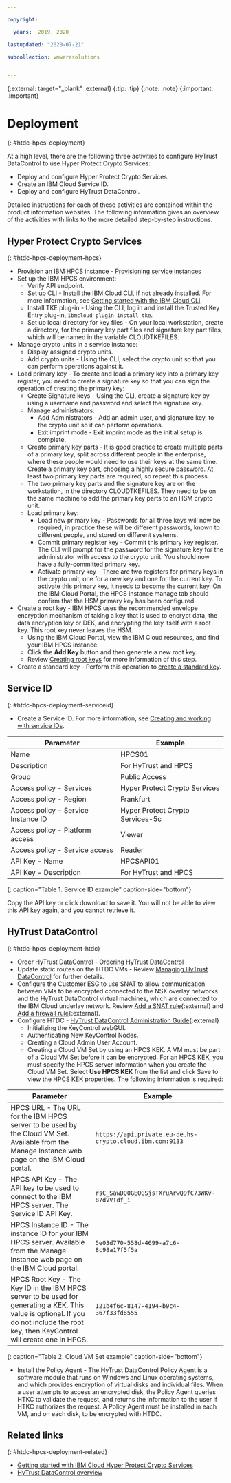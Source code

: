 ```yaml
---

copyright:

  years:  2019, 2020

lastupdated: "2020-07-21"

subcollection: vmwaresolutions


---
```


{:external: target="_blank" .external}
{:tip: .tip}
{:note: .note}
{:important: .important}

# Deployment
{: #htdc-hpcs-deployment}

At a high level, there are the following three activities to configure HyTrust DataControl to use Hyper Protect Crypto Services:

* Deploy and configure Hyper Protect Crypto Services.
* Create an IBM Cloud Service ID.
* Deploy and configure HyTrust DataControl.

Detailed instructions for each of these activities are contained within the product information websites. The following information gives an overview of the activities with links to the more detailed step-by-step instructions.

## Hyper Protect Crypto Services
{: #htdc-hpcs-deployment-hpcs}

* Provision an IBM HPCS instance - [Provisioning service instances](/docs/hs-crypto?topic=hs-crypto-provision)
* Set up the IBM HPCS environment:
  * Verify API endpoint.
  * Set up CLI - Install the IBM Cloud CLI, if not already installed. For more information, see [Getting started with the IBM Cloud CLI](/docs/cli?topic=cli-getting-started).
  * Install TKE plug-in - Using the CLI, log in and install the Trusted Key Entry plug-in, `ibmcloud plugin install tke`.
  * Set up local directory for key files - On your local workstation, create a directory, for the primary key part files and signature key part files, which will be named in the variable CLOUDTKEFILES.
* Manage crypto units in a service instance:
  * Display assigned crypto units.
  * Add crypto units - Using the CLI, select the crypto unit so that you can perform operations against it.
* Load primary key - To create and load a primary key into a primary key register, you need to create a signature key so that you can sign the operation of creating the primary key:
  * Create Signature keys - Using the CLI, create a signature key by using a username and password and select the signature key.
  * Manage administrators:
    * Add Administrators - Add an admin user, and signature key, to the crypto unit so it can perform operations.
    * Exit imprint mode - Exit imprint mode as the initial setup is complete.
  * Create primary key parts - It is good practice to create multiple parts of a primary key, split across different people in the enterprise, where these people would need to use their keys at the same time. Create a primary key part, choosing a highly secure password. At least two primary key parts are required, so repeat this process.
  * The two primary key parts and the signature key are on the workstation, in the directory CLOUDTKEFILES. They need to be on the same machine to add the primary key parts to an HSM crypto unit.
  * Load primary key:
    * Load new primary key - Passwords for all three keys will now be required, in practice these will be different passwords, known to different people, and stored on different systems.
    * Commit primary register key - Commit this primary key register. The CLI will prompt for the password for the signature key for the administrator with access to the crypto unit. You should now have a fully-committed primary key.
    * Activate primary key - There are two registers for primary keys in the crypto unit, one for a new key and one for the current key. To activate this primary key, it needs to become the current key. On the IBM Cloud Portal, the HPCS instance manage tab should confirm that the HSM primary key has been configured.
* Create a root key - IBM HPCS uses the recommended envelope encryption mechanism of taking a key that is used to encrypt data, the data encryption key or DEK, and encrypting the key itself with a root key. This root key never leaves the HSM.
  * Using the IBM Cloud Portal, view the IBM Cloud resources, and find your IBM HPCS instance.
  * Click the **Add Key** button and then generate a new root key.
  * Review [Creating root keys](https://cloud.ibm.com/docs/hs-crypto?topic=hs-crypto-create-root-keys) for more information of this step.
* Create a standard key - Perform this operation to [create a standard key](https://cloud.ibm.com/docs/hs-crypto?topic=hs-crypto-create-standard-keys).

## Service ID
{: #htdc-hpcs-deployment-serviceid}

* Create a Service ID. For more information, see [Creating and working with service IDs](/docs/account?topic=account-serviceids).

| Parameter                           | Example                          |
| ----------------------------------- | -------------------------------- |
| Name                                | HPCS01                           |
| Description                         | For HyTrust and HPCS             |
| Group                               | Public Access                    |
| Access policy - Services            | Hyper Protect Crypto Services    |
| Access policy - Region              | Frankfurt                        |
| Access policy - Service Instance ID | Hyper Protect Crypto Services-5c |
| Access policy - Platform access     | Viewer                           |
| Access policy - Service access      | Reader                           |
| API Key - Name                      | HPCSAPI01                        |
| API Key - Description               | For HyTrust and HPCS             |
{: caption="Table 1. Service ID example" caption-side="bottom"}

Copy the API key or click download to save it. You will not be able to view this API key again, and you cannot retrieve it.

## HyTrust DataControl
{: #htdc-hpcs-deployment-htdc}

* Order HyTrust DataControl - [Ordering HyTrust DataControl](/docs/vmwaresolutions?topic=vmwaresolutions-htdc_ordering)
* Update static routes on the HTDC VMs - Review [Managing HyTrust DataControl](/docs/vmwaresolutions?topic=vmwaresolutions-managinghtdc) for further details.
* Configure the Customer ESG to use SNAT to allow communication between VMs to be encrypted connected to the NSX overlay networks and the HyTrust DataControl virtual machines, which are connected to the IBM Cloud underlay network. Review [Add a SNAT rule](https://docs.vmware.com/en/VMware-NSX-Data-Center-for-vSphere/6.4/com.vmware.nsx.admin.doc/GUID-BEF4D960-5F8A-4DE5-84F6-0160DF916FDA.html){:external} and [Add a firewall rule](https://docs.vmware.com/en/VMware-NSX-Data-Center-for-vSphere/6.4/com.vmware.nsx.admin.doc/GUID-C7A0093A-4AFA-47EC-9187-778BDDAD1C65.html){:external}.
* Configure HTDC - [HyTrust DataControl Administration Guide](https://docs.hytrust.com/DataControl/Admin_Guide-4.0/Content/OLH-Files/Admin-Guide.htm){:external}
  * Initializing the KeyControl webGUI.
  * Authenticating New KeyControl Nodes.
  * Creating a Cloud Admin User Account.
  * Creating a Cloud VM Set by using an HPCS KEK. A VM must be part of a Cloud VM Set before it can be encrypted. For an HPCS KEK, you must specify the HPCS server information when you create the Cloud VM Set. Select **Use HPCS KEK** from the list and click Save to view the HPCS KEK properties. The following information is required:

| Parameter | Example |
| --------- | ------- |
| HPCS URL - The URL for the IBM HPCS server to be used by the Cloud VM Set. Available from the Manage Instance web page on the IBM Cloud portal. |  `https://api.private.eu-de.hs-crypto.cloud.ibm.com:9133` |
| HPCS API Key - The API key to be used to connect to the IBM HPCS server. The Service ID API Key.  | `rsC_SawDQ0GEOGSjsTXruArwQ9fC73WKv-87dVVTdf_i` |
| HPCS Instance ID - The instance ID for your IBM HPCS server. Available from the Manage Instance web page on the IBM Cloud portal. | `5e03d770-558d-4699-a7c6-8c98a17f5f5a` |
| HPCS Root Key - The Key ID in the IBM HPCS server to be used for generating a KEK. This value is optional. If you do not include the root key, then KeyControl will create one in HPCS. | `121b4f6c-8147-4194-b9c4-367f33fd8555` |
{: caption="Table 2. Cloud VM Set example" caption-side="bottom"}

  * Install the Policy Agent - The HyTrust DataControl Policy Agent is a software module that runs on Windows and Linux operating systems, and which provides encryption of virtual disks and individual files. When a user attempts to access an encrypted disk, the Policy Agent queries HTKC to validate the request, and returns the information to the user if HTKC authorizes the request. A Policy Agent must be installed in each VM, and on each disk, to be encrypted with HTDC.

## Related links
{: #htdc-hpcs-deployment-related}

*  [Getting started with IBM Cloud Hyper Protect Crypto Services](/docs/hs-crypto?topic=hs-crypto-get-started)
*  [HyTrust DataControl overview](/docs/vmwaresolutions?topic=vmwaresolutions-htdc_considerations)
